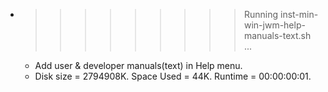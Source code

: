 * >>>>>>>>> Running inst-min-win-jwm-help-manuals-text.sh ...
  * Add user & developer manuals(text) in Help menu.
  * Disk size = 2794908K. Space Used = 44K. Runtime = 00:00:00:01.

